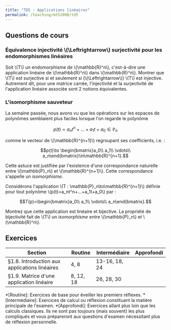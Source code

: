 ```yaml
---
title: "TD5 : Applications linéaires"
permalink: /teaching/mth1008/td5
---
```


## Questions de cours

### Équivalence injectivité \\(\Leftrightarrow\\) surjectivité pour les endomorphismes linéaires

Soit \\(T\\) un endomorphisme de \\(\mathbb{R}^n\\), c'est-à-dire une application linéaire de \\(\mathbb{R}^n\\) dans \\(\mathbb{R}^n\\). Montrer que \\(T\\) est surjective si et seulement si (\\(\Leftrightarrow\\)) \\(T\\) est injective. Autrement dit, pour une matrice carrée, l'injectivité et la surjectivité de l'application linéaire associée sont 2 notions équivalentes.

### L'isomorphisme sauveteur

La semaine passée, nous avons vu que les opérations sur les espaces de polynômes semblaient plus faciles lorsque l'on regarde le polynôme

$$p(t)=a_nt^n+...+a_1t+a_0\in\mathbb{P}_n$$

comme le vecteur de \\(\mathbb{R}^{n+1}\\) regroupant ses coefficients, i.e. :

$$p(t)\to \begin{bmatrix}a_0\\ a_1\\ \vdots\\ a_n\end{bmatrix}\in\mathbb{R}^{n+1}.$$

Cette astuce est justifiée par l'existence d'une correspondance naturelle entre \\(\mathbb{P}_n\\) et \\(\mathbb{R}^{n+1}\\). Cette correspondance s'appelle un *isomorphisme*.

Considérons l'application \\(T : \mathbb{P}_n\to\mathbb{R}^{n+1}\\) définie pour tout polynôme \\(p(t)=a_nt^n+...+a_1t+a_0\\) par :

$$T(p)=\begin{bmatrix}a_0\\ a_1\\ \vdots\\ a_n\end{bmatrix}.$$

Montrez que cette application est linéaire et bijective. La propriété de bijectivité fait de \\(T\\) un *isomorphisme* entre \\(\mathbb{P}_n\\) et \\(\mathbb{R}^n\\).

## Exercices

| Section                                       | Routine | Intermédiaire | Approfondi |
| --------------------------------------------- | ------- | ------------- | ---------- |
| §1.8. Introduction aux applications linéaires | 4, 8        | 13-16, 18, 24             |            |
| §1.9. Matrice d'une application linéaire      | 8, 12, 18       | 26, 28, 30              |            |

*[Routine]: Exercices de base pour éveiller les premiers réflexes.
*[Intermédiaire]: Exercices de calcul ou réflexion constituant la matière principale de l'examen.
*[Approfondi]: Exercices allant plus loin que les calculs classiques. Ils ne sont pas toujours (mais souvent) les plus compliqués et vous prépareront aux questions d'examen nécessitant plus de réflexion personnelle.
